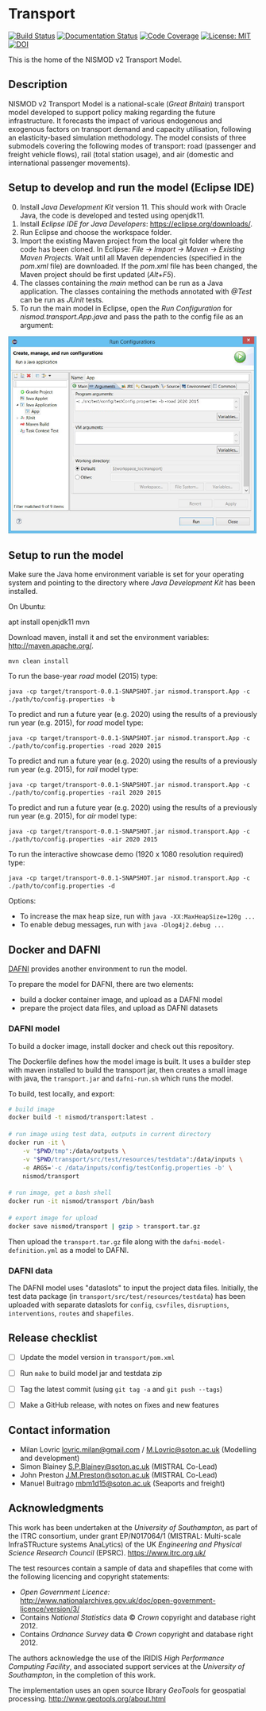 ﻿# Transport

[![Build Status](https://travis-ci.com/nismod/transport.svg?branch=master)](https://travis-ci.com/nismod/transport)
[![Documentation Status](https://readthedocs.org/projects/nt2/badge/?version=latest)](https://nt2.readthedocs.io/en/latest/?badge=latest)
[![Code Coverage](https://img.shields.io/codecov/c/github/nismod/transport/master.svg)](https://codecov.io/github/nismod/transport?branch=master)
[![License: MIT](https://img.shields.io/badge/License-MIT-yellow.svg)](https://opensource.org/licenses/MIT)
[![DOI](https://zenodo.org/badge/66375443.svg)](https://zenodo.org/badge/latestdoi/66375443)

This is the home of the NISMOD v2 Transport Model.

## Description

NISMOD v2 Transport Model is a national-scale (*Great Britain*) transport model
developed to support policy making regarding the future infrastructure. It
forecasts the impact of various endogenous and exogenous factors on transport
demand and capacity utilisation, following an elasticity-based simulation
methodology. The model consists of three submodels covering the following modes
of transport: road (passenger and freight vehicle flows), rail (total station
usage), and air (domestic and international passenger movements).

## Setup to develop and run the model (Eclipse IDE)

0. Install *Java Development Kit* version 11. This should work with Oracle Java,
   the code is developed and tested using openjdk11.
1. Install *Eclipse IDE for Java Developers*: https://eclipse.org/downloads/.
2. Run Eclipse and choose the workspace folder.
3. Import the existing Maven project from the local git folder where the code
   has been cloned. In Eclipse: *File -> Import -> Maven -> Existing Maven
   Projects.* Wait until all Maven dependencies (specified in the *pom.xml*
   file) are downloaded. If the *pom.xml* file has been changed, the Maven
   project should be first updated (*Alt+F5*).
4. The classes containing the *main* method can be run as a Java application.
   The classes containing the methods annotated with *@Test* can be run as
   *JUnit* tests.
5. To run the main model in Eclipse, open the *Run Configuration* for
   *nismod.transport.App.java* and pass the path to the config file as an
   argument:

[<img alt="Configuration" src="images/configuration.jpg" style="max-width:500px" />](images/configuration.jpg)

## Setup to run the model

Make sure the Java home environment variable is set for your operating system
and pointing to the directory where *Java Development Kit* has been installed.

On Ubuntu:

   apt install openjdk11 mvn

Download maven, install it and set the environment variables:
http://maven.apache.org/.

    mvn clean install

To run the base-year *road* model (2015) type:

    java -cp target/transport-0.0.1-SNAPSHOT.jar nismod.transport.App -c
    ./path/to/config.properties -b

To predict and run a future year (e.g. 2020) using the results of a previously
run year (e.g. 2015), for *road* model type:

    java -cp target/transport-0.0.1-SNAPSHOT.jar nismod.transport.App -c
    ./path/to/config.properties -road 2020 2015

To predict and run a future year (e.g. 2020) using the results of a previously
run year (e.g. 2015), for *rail* model type:

    java -cp target/transport-0.0.1-SNAPSHOT.jar nismod.transport.App -c
    ./path/to/config.properties -rail 2020 2015

To predict and run a future year (e.g. 2020) using the results of a previously
run year (e.g. 2015), for *air* model type:

    java -cp target/transport-0.0.1-SNAPSHOT.jar nismod.transport.App -c
    ./path/to/config.properties -air 2020 2015

To run the interactive showcase demo (1920 x 1080 resolution required) type:

    java -cp target/transport-0.0.1-SNAPSHOT.jar nismod.transport.App -c
    ./path/to/config.properties -d

Options:

* To increase the max heap size, run with `java -XX:MaxHeapSize=120g ...`
* To enable debug messages, run with `java -Dlog4j2.debug ...`


## Docker and DAFNI

[DAFNI](https://www.dafni.ac.uk) provides another environment to run the model.

To prepare the model for DAFNI, there are two elements:
- build a docker container image, and upload as a DAFNI model
- prepare the project data files, and upload as DAFNI datasets

### DAFNI model

To build a docker image, install docker and check out this repository.

The Dockerfile defines how the model image is built. It uses a builder step
with maven installed to build the transport jar, then creates a small image with
java, the `transport.jar` and `dafni-run.sh` which runs the model.

To build, test locally, and export:

```bash
# build image
docker build -t nismod/transport:latest .

# run image using test data, outputs in current directory
docker run -it \
    -v "$PWD/tmp":/data/outputs \
    -v "$PWD/transport/src/test/resources/testdata":/data/inputs \
    -e ARGS='-c /data/inputs/config/testConfig.properties -b' \
    nismod/transport

# run image, get a bash shell
docker run -it nismod/transport /bin/bash

# export image for upload
docker save nismod/transport | gzip > transport.tar.gz
```

Then upload the `transport.tar.gz` file along with the `dafni-model-definition.yml`
as a model to DAFNI.

### DAFNI data

The DAFNI model uses "dataslots" to input the project data files. Initially, the
test data package (in `transport/src/test/resources/testdata`) has been uploaded
with separate dataslots for `config`, `csvfiles`, `disruptions`,
`interventions`, `routes` and `shapefiles`.


## Release checklist

- [ ] Update the model version in `transport/pom.xml`
- [ ] Run `make` to build model jar and testdata zip
- [ ] Tag the latest commit (using `git tag -a` and `git push --tags`)
- [ ] Make a GitHub release, with notes on fixes and new features


## Contact information

* Milan Lovric lovric.milan@gmail.com / M.Lovric@soton.ac.uk (Modelling and
  development)
* Simon Blainey S.P.Blainey@soton.ac.uk (MISTRAL Co-Lead)
* John Preston J.M.Preston@soton.ac.uk (MISTRAL Co-Lead)
* Manuel Buitrago mbm1d15@soton.ac.uk (Seaports and freight)


## Acknowledgments

This work has been undertaken at the *University of Southampton*, as part of the
ITRC consortium, under grant EP/N017064/1 (MISTRAL: Multi-scale InfraSTRucture
systems AnaLytics) of the UK *Engineering and Physical Science Research Council*
(EPSRC). https://www.itrc.org.uk/

The test resources contain a sample of data and shapefiles that come with the
following licencing and copyright statements:
* *Open Government Licence:*
http://www.nationalarchives.gov.uk/doc/open-government-licence/version/3/
* Contains *National Statistics* data © *Crown* copyright and database right 2012.
* Contains *Ordnance Survey* data © *Crown* copyright and database right 2012.

The authors acknowledge the use of the IRIDIS *High Performance Computing
Facility*, and associated support services at the *University of Southampton*,
in the completion of this work.

The implementation uses an open source library *GeoTools* for geospatial
processing. http://www.geotools.org/about.html
